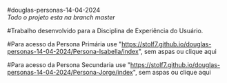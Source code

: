 #douglas-personas-14-04-2024<br>
*Todo o projeto esta na branch master*

#Trabalho desenvolvido para a Disciplina de Experiência do Usuário.

#Para acesso da Persona Primária use "https://stolf7.github.io/douglas-personas-14-04-2024/Persona-Isabella/index", sem aspas ou clique aqui

#Para acesso da Persona Secundaria use "https://stolf7.github.io/douglas-personas-14-04-2024/Persona-Jorge/index", sem aspas ou clique aqui
